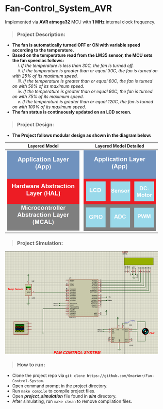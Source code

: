 # Fan-Control_System_AVR
Implemented via **AVR atmega32** MCU with **1 MHz** internal clock frequency.
>### Project Description:

* **The fan is automatically turned OFF or ON with variable speed according to the temperature.**
* **Based on the temperature read from the  LM35 sensor, the MCU sets the fan speed as follows:**  <br>
&emsp; <i>i. If the temperature is less than 30C, the fan is turned off. <br>
&emsp;    ii. If the temperature is greater than or equal 30C, the fan is turned on with 25% of its maximum speed.<br>
&emsp;    iii. If the temperature is greater than or equal 60C, the fan is turned on with 50% of its maximum speed. <br>
&emsp;    iv. If the temperature is greater than or equal 90C, the fan is turned on with 75% of its maximum speed.<br>
&emsp;    v. If the temperature is greater than or equal 120C, the fan is turned on with 100% of its maximum speed. </i> <br>
* **The fan status is continuously updated on an LCD screen.**

>### Project Design:
* **The Project follows modular design as shown in the diagram below:**

Layered Model            |  Layered Model Detailed
:-------------------------:|:-------------------------:
![Abstraction_Layers_](./imgs/Abstraction_Layers.png)  |  ![Abstraction_Layers_Detailed](./imgs/Abstraction_Layers_Detailed.png)

>### Project Simulation:
![Project Simulation GIF](./imgs/sim.gif)
>### How to run:
* Clone the project repo via `git clone https://github.com/0marAmr/Fan-Control-System`.
* Open command prompt in the project directory.
* Run `make compile` to compile project files.
* Open ***project_simulation*** file found in ***sim*** directory.
* After simulating, run `make clean` to remove compilation files.
